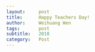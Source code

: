 ```yaml
---
layout:     post
title:      Happy Teachers Day!
author:     Weihuang Wen
tags: 		post
subtitle:  	2018
category:   Post
---
```


